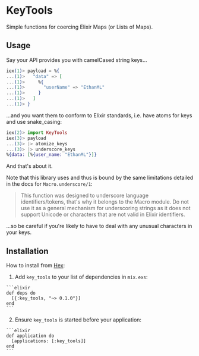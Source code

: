# KeyTools

Simple functions for coercing Elixir Maps (or Lists of Maps).

## Usage

Say your API provides you with camelCased string keys...

```elixir
iex(1)> payload = %{
...(1)>   "data" => [
...(1)>     %{
...(1)>       "userName" => "EthanML"
...(1)>     }
...(1)>   ]
...(1)> }
```

...and you want them to conform to Elixir standards, i.e. have atoms for keys and use snake_casing:

```elixir
iex(2)> import KeyTools
iex(3)> payload
...(3)> |> atomize_keys
...(3)> |> underscore_keys
%{data: [%{user_name: "EthanML"}]}
```

And that's about it.

Note that this library uses and thus is bound by the same limitations detailed in the docs for `Macro.underscore/1`:

> This function was designed to underscore language identifiers/tokens, that's
> why it belongs to the Macro module. Do not use it as a general mechanism for
> underscoring strings as it does not support Unicode or characters that are 
> not valid in Elixir identifiers.

...so be careful if you're likely to have to deal with any unusual characters in your keys.

## Installation

How to install from [Hex](https://hex.pm/packages/key_tools):

  1. Add `key_tools` to your list of dependencies in `mix.exs`:

    ```elixir
    def deps do
      [{:key_tools, "~> 0.1.0"}]
    end
    ```

  2. Ensure `key_tools` is started before your application:

    ```elixir
    def application do
      [applications: [:key_tools]]
    end
    ```


